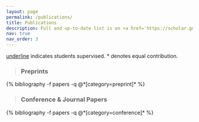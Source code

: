 ```yaml
---
layout: page
permalink: /publications/
title: Publications
description: Full and up-to-date list is on <a href='https://scholar.google.com/citations?user=8N04pBgAAAAJ'>Google Scholar</a>.
nav: true
nav_order: 3
---
```


<u>underline</u> indicates students supervised. * denotes equal contribution.

<!-- _pages/publications.md -->
<div class="publications">
<!-- * denotes equal contribution -->
<!-- <h1> preprints </h1> -->

<blockquote class="block-tip"><h3 text-align="left">Preprints</h3></blockquote>
{% bibliography -f papers -q @*[category=preprint]* %}

<blockquote class="block-tip"><h3 text-align="left">Conference & Journal Papers</h3></blockquote>
{% bibliography -f papers -q @*[category=conference]* %}

</div>
